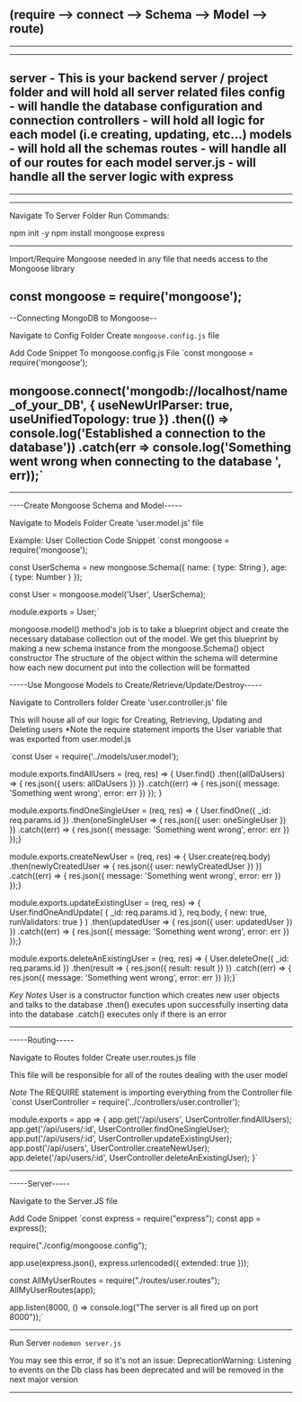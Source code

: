 (require --> connect --> Schema --> Model --> route)
----------------------------------
----------------------------------
----------------------------------




server - This is your backend server / project folder and will hold all server related files
config - will handle the database configuration and connection
controllers - will hold all logic for each model (i.e creating, updating, etc...)
models - will hold all the schemas
routes - will handle all of our routes for each model
server.js - will handle all the server logic with express
----------------------------------
----------------------------------
----------------------------------


Navigate To Server Folder
Run Commands:

npm init -y
npm install mongoose express

----------------------------------

Import/Require Mongoose 
needed in any file that needs access to the Mongoose library

const mongoose = require('mongoose');
----------------------------------

--Connecting MongoDB to Mongoose--

Navigate to Config Folder
Create `mongoose.config.js` file


Add Code Snippet To mongoose.config.js File 
`const mongoose = require('mongoose');
 
mongoose.connect('mongodb://localhost/name_of_your_DB', {
    useNewUrlParser: true,
    useUnifiedTopology: true
})
    .then(() => console.log('Established a connection to the database'))
    .catch(err => console.log('Something went wrong when connecting to the database ', err));`
----------------------------------
----------------------------------

----Create Mongoose Schema and Model-----

Navigate to Models Folder
Create 'user.model.js' file

Example: User Collection Code Snippet 
`const mongoose = require('mongoose');
 
const UserSchema = new mongoose.Schema({
    name: {
        type: String
    },
    age: {
        type: Number
    }
});
 
const User = mongoose.model('User', UserSchema);
 
module.exports = User;`


mongoose.model() method's job is to take a blueprint object and create the necessary database collection out of the model. 
We get this blueprint by making a new schema instance from the mongoose.Schema() object constructor
The structure of the object within the schema will determine how each new document put into the collection will be formatted


-----Use Mongoose Models to Create/Retrieve/Update/Destroy-----

Navigate to Controllers folder
Create 'user.controller.js' file 

This will house all of our logic for Creating, Retrieving, Updating and Deleting users 
*Note the require statement imports the User variable that was exported from user.model.js

`const User = require('../models/user.model');
 
module.exports.findAllUsers = (req, res) => {
    User.find()
        .then((allDaUsers) => {
            res.json({ users: allDaUsers })
        })
        .catch((err) => {
            res.json({ message: 'Something went wrong', error: err })
        });
}
 
module.exports.findOneSingleUser = (req, res) => {
    User.findOne({ _id: req.params.id })
        .then(oneSingleUser => {
            res.json({ user: oneSingleUser })
        })
        .catch((err) => {
            res.json({ message: 'Something went wrong', error: err })
        });}
 
module.exports.createNewUser = (req, res) => {
    User.create(req.body)
        .then(newlyCreatedUser => {
            res.json({ user: newlyCreatedUser })
        })
        .catch((err) => {
            res.json({ message: 'Something went wrong', error: err })
        });}
 
module.exports.updateExistingUser = (req, res) => {
    User.findOneAndUpdate(
        { _id: req.params.id },
        req.body,
        { new: true, runValidators: true }
    )
        .then(updatedUser => {
            res.json({ user: updatedUser })
        })
        .catch((err) => {
            res.json({ message: 'Something went wrong', error: err })
        });}
 
module.exports.deleteAnExistingUser = (req, res) => {
    User.deleteOne({ _id: req.params.id })
        .then(result => {
            res.json({ result: result })
        })
        .catch((err) => {
            res.json({ message: 'Something went wrong', error: err })
        });}`


*Key Notes*
User is a constructor function which creates new user objects and talks to the database
.then() executes upon successfully inserting data into the database
.catch() executes only if there is an error 


--------------------------------------------------

-----Routing-----

Navigate to Routes folder
Create user.routes.js file

This file will be responsible for all of the routes dealing with the user model 

*Note*
The REQUIRE statement is importing everything from the Controller file
`const UserController = require('../controllers/user.controller');
 
module.exports = app => {
    app.get('/api/users', UserController.findAllUsers);
    app.get('/api/users/:id', UserController.findOneSingleUser);
    app.put('/api/users/:id', UserController.updateExistingUser);
    app.post('/api/users', UserController.createNewUser);
    app.delete('/api/users/:id', UserController.deleteAnExistingUser);
}`

--------------------------------------------------
-----Server-----

Navigate to the Server.JS file 

Add Code Snippet
`const express = require("express");
const app = express();
    
require("./config/mongoose.config");
    
app.use(express.json(), express.urlencoded({ extended: true }));
    
const AllMyUserRoutes = require("./routes/user.routes");
AllMyUserRoutes(app);
    
app.listen(8000, () => console.log("The server is all fired up on port 8000"));`


--------------------------------------------------
Run Server
`nodemon server.js`

You may see this error, if so it's not an issue:
  DeprecationWarning: Listening to events on the Db class has been deprecated and will be removed in the next major version

--------------------------------------------------



